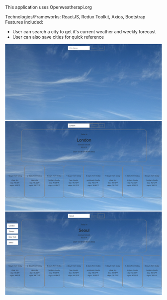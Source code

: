 This application uses Openweatherapi.org

Technologies/Frameworks: ReactJS, Redux Toolkit, Axios, Bootstrap
Features included:

- User can search a city to get it's current weather and weekly forecast
- User can also save cities for quick reference

![search page](client/src/Img/Home.jpg)
![search result](client/src/Img/searchresults.png)
![saved search](client/src/Img/savedSearch.png)
